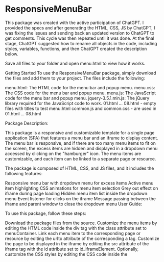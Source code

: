 # ResponsiveMenuBar

This package was created with the active participation of ChatGPT. I provided the specs and after generating the HTML, CSS, JS by ChatGPT, I was fixing the issues and sending back an updated version to ChatGPT to get comments. This cycle was then repeated until it was done. At the final stage, ChatGPT suggested how to rename all objects in the code, including styles, variables, functions, and then ChatGPT created the description below. 

Save all files to your folder and open menu.html to view how it works.

Getting Started
To use the ResponsiveMenuBar package, simply download the files and add them to your project. The files include the following:

menu.html: The HTML code for the menu bar and popup menu.
menu.css: The CSS code for the menu bar and popup menu.
menu.js: The JavaScript code for the menu bar and popup menu.
jquery-3.5.1.min.js: The jQuery library required for the JavaScript code to work.
01.html ... 08.html  - empty files with titles to test menu.html
common.js and common.css  - are used in 01.html ... 08.html 


Package Description:

This package is a responsive and customizable template for a single page application (SPA) that features a menu bar and an iframe to display content. The menu bar is responsive, and if there are too many menu items to fit on the screen, the excess items are hidden and displayed in a dropdown menu accessed by clicking on the "hamburger" icon. The menu items are customizable, and each item can be linked to a separate page or resource.

The package is composed of HTML, CSS, and JS files, and it includes the following features:

Responsive menu bar with dropdown menu for excess items
Active menu item highlighting
CSS animations for menu item selection
Grey out effect on iframe during page loading
Hidden menu item list inside the dropdown menu
Event listener for clicks on the iframe
Message passing between the iframe and parent window to close the dropdown menu
User Guide:

To use this package, follow these steps:

Download the package files from the source.
Customize the menu items by editing the HTML code inside the div tag with the class attribute set to menuContainer.
Link each menu item to the corresponding page or resource by editing the urlto attribute of the corresponding a tag.
Customize the page to be displayed in the iframe by editing the src attribute of the iframe tag with the id attribute set to id_iframeElement.
Optionally, customize the CSS styles by editing the CSS code inside the <style> tag in the head of the HTML file.
Optionally, customize the JS functions by editing the JS code in the corresponding .js files.
Host the HTML file and the associated files on a web server or locally on a computer, and access the HTML file in a web browser.
To add new menu items, follow these steps:

Add a new a tag inside the div tag with the class attribute set to menuContainer.
Set the href attribute of the new a tag to # to prevent the browser from navigating to a new page.
Set the urlto attribute of the new a tag to the URL or resource to be linked to the new menu item.
Set the text content of the new a tag to the label to be displayed for the new menu item.
Optionally, customize the CSS styles of the new menu item by editing the CSS code inside the <style> tag in the head of the HTML file.
To remove menu items, simply delete the corresponding a tag from the div tag with the class attribute set to menuContainer.

To customize the styles, edit the CSS code inside the <style> tag in the head of the HTML file. You can change the font family, font size, background color, and other visual aspects of the menu bar and the iframe.

To customize the JS functions, edit the JS code in the corresponding .js files. You can add new functionality, modify existing functionality, or remove functionality as needed.

Overall, this package provides a flexible and customizable template for a single page application with a menu bar and an iframe to display content. It can be easily customized to fit different use cases and requirements.


Customization.
The ResponsiveMenuBar package is highly customizable. You can change the colors, fonts, and other styles in the CSS code to match your website's design. You can also add or remove links from the menu bar by editing the HTML code.

If you want to modify the JavaScript code, make sure to have a good understanding of JavaScript before doing so. The code is heavily commented, but it can be complex for beginners.

Contributing.
If you find any issues or have suggestions for improvement, feel free to create an issue or pull request on GitHub. Contributions are always welcome!

License. 
The ResponsiveMenuBar package is released under the MIT License. Feel free to use it in your projects, commercial or non-commercial. Attribution is not required, but appreciated.

